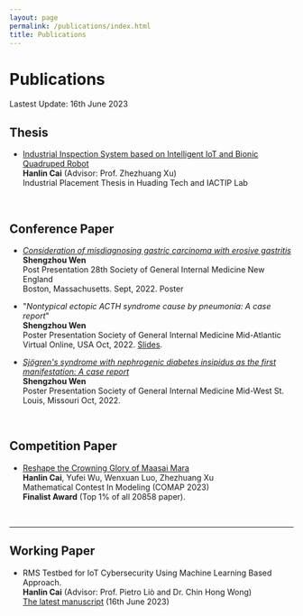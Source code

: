 ```yaml
---
layout: page
permalink: /publications/index.html
title: Publications
---
```


# Publications

Lastest Update: 16th June 2023

## Thesis

- [Industrial Inspection System based on Intelligent IoT and Bionic Quadruped Robot](https://caihanlin.com/mypaper/thesis/IP-thesis.pdf)<br>**Hanlin Cai** (Advisor: Prof. Zhezhuang Xu)<br>Industrial Placement Thesis in Huading Tech and IACTIP Lab

<br>

## Conference Paper

- [*Consideration of misdiagnosing gastric carcinoma with erosive gastritis*](https://caihanlin.com/mypaper/202302ICAROB.pdf)<br>**Shengzhou Wen**<br>Post Presentation 28th Society of General Internal Medicine New England<br>Boston, Massachusetts. Sept, 2022.  Poster

-  "*Nontypical ectopic ACTH syndrome cause by pneumonia: A case report*"<br>**Shengzhou Wen**<br>Poster Presentation Society of General Internal Medicine Mid-Atlantic                                                                                                      Virtual Online, USA Oct, 2022.  [Slides](https://caihanlin.com/mypaper/slides/2023-ICAROB-Pre.pdf).

- [*Sjögren's syndrome with nephrogenic diabetes insipidus as the first manifestation: A*
  *case report*](https://caihanlin.com/mypaper/202208cenim.pdf)<br>**Shengzhou Wen**<br>Poster Presentation Society of General Internal Medicine Mid-West                                                                                                           St. Louis, Missouri Oct, 2022.

<br>

## Competition Paper

- [Reshape the Crowning Glory of Maasai Mara](https://caihanlin.com/mypaper/modeling/202302COMAP.pdf)<br>**Hanlin Cai**, Yufei Wu, Wenxuan Luo, Zhezhuang Xu<br>Mathematical Contest In Modeling (COMAP 2023)<br>**Finalist Award** (Top 1% of all 20858 paper).

<br>

---

## Working Paper

- RMS Testbed for IoT Cybersecurity Using Machine Learning Based Approach.<br>**Hanlin Cai** (Advisor: Prof. Pietro Liò and Dr. Chin Hong Wong)<br>[The latest manuscript](https://caihanlin.com/mypaper/202210camb.pdf) (16th June 2023)

<br>
